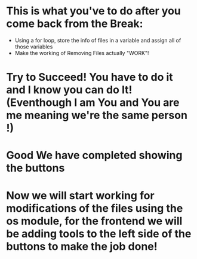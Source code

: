 # This is what you've to do after you come back from the Break:
* Using a for loop, store the info of files in a variable and assign all of those variables
* Make the working of Removing Files actually "WORK"!


# Try to Succeed! You have to do it and I know you can do It! (Eventhough I am You and You are me meaning we're the same person !)

# Good We have completed showing the buttons
# Now we will start working for modifications of the files using the os module, for the frontend we will be adding tools to the left side of the buttons to make the job done!